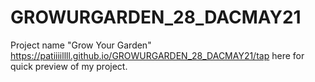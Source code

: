 # GROWURGARDEN_28_DACMAY21
Project name "Grow Your Garden"
 https://patiiiillll.github.io/GROWURGARDEN_28_DACMAY21/tap here for quick preview of my project.

